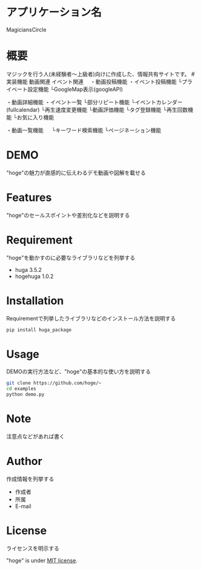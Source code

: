 # アプリケーション名
MagiciansCircle
# 概要
マジックを行う人(未経験者〜上級者)向けに作成した、情報共有サイトです。
#実装機能
動画関連                      イベント関連
　・動画投稿機能                ・イベント投稿機能
    └プライベート設定機能         └GoogleMap表示(googleAPI)

  ・動画詳細機能                ・イベント一覧
    └部分リピート機能             └イベントカレンダー(fullcalendar)
    └再生速度変更機能
    └動画評価機能
    └タグ登録機能
    └再生回数機能
    └お気に入り機能

  ・動画一覧機能
　  └キーワード検索機能
    └ページネーション機能

# DEMO
 
"hoge"の魅力が直感的に伝えわるデモ動画や図解を載せる
 
# Features
 
"hoge"のセールスポイントや差別化などを説明する
 
# Requirement
 
"hoge"を動かすのに必要なライブラリなどを列挙する
 
* huga 3.5.2
* hogehuga 1.0.2
 
# Installation
 
Requirementで列挙したライブラリなどのインストール方法を説明する
 
```bash
pip install huga_package
```
 
# Usage
 
DEMOの実行方法など、"hoge"の基本的な使い方を説明する
 
```bash
git clone https://github.com/hoge/~
cd examples
python demo.py
```
 
# Note
 
注意点などがあれば書く
 
# Author
 
作成情報を列挙する
 
* 作成者
* 所属
* E-mail
 
# License
ライセンスを明示する
 
"hoge" is under [MIT license](https://en.wikipedia.org/wiki/MIT_License).
